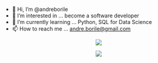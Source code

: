 - 👋 Hi, I’m @andreborile
- 👀 I’m interested in ... become a software developer
- 🌱 I’m currently learning ... Python, SQL for Data Science  
- 📫 How to reach me ... andre.borile@gmail.com

<p align="center">
<img src="http://img.shields.io/static/v1?label=STATUS&message=EM%20DESENVOLVIMENTO&color=GREEN&style=for-the-badge"/>
</p>
  
<!---
andreborile/andreborile is a ✨ special ✨ repository because its `README.md` (this file) appears on your GitHub profile.
You can click the Preview link to take a look at your changes.
--->

<p align="center">
  <a href="https://skillicons.dev">
    <img src="https://skillicons.dev/icons?i=java,py,html,css,js,ps" />
  </a>
</p>
